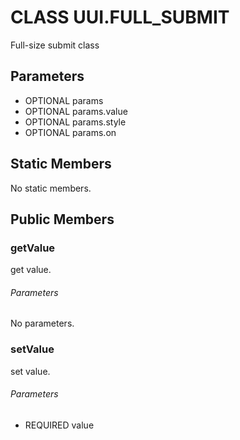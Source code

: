 # CLASS UUI.FULL_SUBMIT
Full-size submit class
## Parameters
* OPTIONAL params 
* OPTIONAL params.value 
* OPTIONAL params.style 
* OPTIONAL params.on 

## Static Members
No static members.
## Public Members
### getValue
get value.
###### Parameters
No parameters.
### setValue
set value.
###### Parameters
* REQUIRED value

